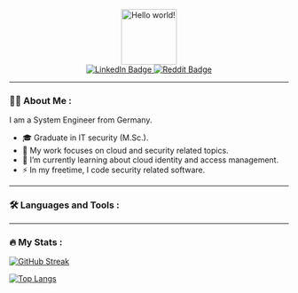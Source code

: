 <div id="header" align="center">
  <img src="https://media.giphy.com/media/qUABlXKRRvfQobzIXp/giphy.gif" width="100" alt="Hello world!"/>
  <!-- <img src="https://www.entschladen.me/images/avatar.png" width="100" alt="a small presentation of myself..."/> -->
  <div id="badges">
    <a href="https://www.linkedin.com/in/niklas-entschladen">
      <img src="https://img.shields.io/badge/LinkedIn-blue?style=for-the-badge&logo=linkedin&logoColor=white" alt="LinkedIn Badge"/>
    </a>
    <a href="https://www.reddit.com/user/niklasent/">
      <img src="https://img.shields.io/badge/Reddit-orange?style=for-the-badge&logo=reddit&logoColor=white" alt="Reddit Badge"/>
    </a>
  </div>
  <img src="https://komarev.com/ghpvc/?username=niklasent&style=for-the-badge&color=blue" alt=""/>
</div>

---

### 👨‍💻 About Me :
I am a System Engineer from Germany.
- 🎓 Graduate in IT security (M.Sc.).
- 🔭 My work focuses on cloud and security related topics.
- 🌱 I’m currently learning about cloud identity and access management.
- ⚡ In my freetime, I code security related software.

---

### 🛠️ Languages and Tools :


---

### 🔥 My Stats :
[![GitHub Streak](https://github-readme-streak-stats.herokuapp.com?user=niklasent&theme=dark&background=000000)](https://git.io/streak-stats)

[![Top Langs](https://github-readme-stats.vercel.app/api/top-langs/?username=niklasent&layout=compact&theme=vision-friendly-dark)](https://github.com/anuraghazra/github-readme-stats)

<!--
**niklasent/niklasent** is a ✨ _special_ ✨ repository because its `README.md` (this file) appears on your GitHub profile.

Here are some ideas to get you started:

- 🔭 I’m currently working on ...
- 🌱 I’m currently learning ...
- 👯 I’m looking to collaborate on ...
- 🤔 I’m looking for help with ...
- 💬 Ask me about ...
- 📫 How to reach me: ...
- 😄 Pronouns: ...
- ⚡ Fun fact: ...
-->
